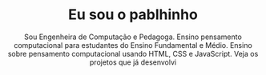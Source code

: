 <!DOCTYPE html>
<html lang="pt-br">
  <head>
    <meta charset="UTF-8" />
    <meta name="viewport" content="width=device-width, initial-scale=1.0" />
    <link rel="stylesheet" href="style.css" />
    <title>Meu portfólio</title>
  </head>
  <body></body>
</html><body>
  <header class="container">
    <h1>Eu sou o pablhinho</h1>
    <p>
      Sou Engenheira de Computação e Pedagoga. Ensino pensamento computacional
      para estudantes do Ensino Fundamental e Médio. Ensino sobre pensamento
      computacional usando HTML, CSS e JavaScript. Veja os projetos que já
      desenvolvi
    </p>
